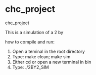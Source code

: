 # chc_project
chc_project

This is a simulation of a 2 by 

how to compile and run: 

 1. Open a teminal in the root directory
 2. Type: make clean; make sim
 3. Either cd or open a new terminal in bin
 4. Type: ./2BY2_SIM 


